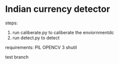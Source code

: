 # Indian currency detector

steps:
1. run caliberate.py to caliberate the enviornmentdc 
2. run detect.py to detect

requirements:
PIL
OPENCV 3
shutil

test branch
